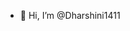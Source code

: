 - 👋 Hi, I’m @Dharshini1411


<!---
Dharshini14112006/Dharshini14112006 is a ✨ special ✨ repository because its `README.md` (this file) appears on your GitHub profile.
You can click the Preview link to take a look at your changes.
--->

